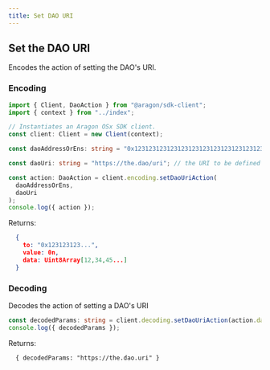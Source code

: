 ```yaml
---
title: Set DAO URI
---
```


## Set the DAO URI

Encodes the action of setting the DAO's URI.

### Encoding

```ts
import { Client, DaoAction } from "@aragon/sdk-client";
import { context } from "../index";

// Instantiates an Aragon OSx SDK client.
const client: Client = new Client(context);

const daoAddressOrEns: string = "0x123123123123123123123123123123123123";

const daoUri: string = "https://the.dao/uri"; // the URI to be defined for the DAO.

const action: DaoAction = client.encoding.setDaoUriAction(
  daoAddressOrEns,
  daoUri
);
console.log({ action });
```


Returns:

```json
  {
    to: "0x123123123...",
    value: 0n,
    data: Uint8Array[12,34,45...]
  }
```

### Decoding

Decodes the action of setting a DAO's URI

```ts
const decodedParams: string = client.decoding.setDaoUriAction(action.data);
console.log({ decodedParams });
```


Returns:

```
  { decodedParams: "https://the.dao.uri" }
```